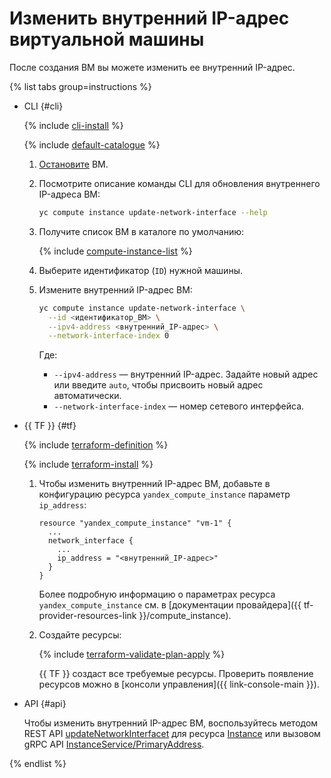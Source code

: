 # Изменить внутренний IP-адрес виртуальной машины

После создания ВМ вы можете изменить ее внутренний IP-адрес.

{% list tabs group=instructions %}

- CLI {#cli}

  {% include [cli-install](../../../_includes/cli-install.md) %}

  {% include [default-catalogue](../../../_includes/default-catalogue.md) %}

  1. [Остановите](vm-stop-and-start.md#stop) ВМ.

  1. Посмотрите описание команды CLI для обновления внутреннего IP-адреса ВМ:

     ```bash
     yc compute instance update-network-interface --help
     ```

  1. Получите список ВМ в каталоге по умолчанию:

     {% include [compute-instance-list](../../_includes_service/compute-instance-list.md) %}

  1. Выберите идентификатор (`ID`) нужной машины.
  1. Измените внутренний IP-адрес ВМ:

      ```bash
      yc compute instance update-network-interface \
        --id <идентификатор_ВМ> \
        --ipv4-address <внутренний_IP-адрес> \
        --network-interface-index 0
      ```

      Где:

      * `--ipv4-address` — внутренний IP-адрес. Задайте новый адрес или введите `auto`, чтобы присвоить новый адрес автоматически.
      * `--network-interface-index` — номер сетевого интерфейса.

- {{ TF }} {#tf}

  {% include [terraform-definition](../../../_tutorials/terraform-definition.md) %}

  {% include [terraform-install](../../../_includes/terraform-install.md) %}

  1. Чтобы изменить внутренний IP-адрес ВМ, добавьте в конфигурацию ресурса `yandex_compute_instance` параметр `ip_address`:

      ```hcl
      resource "yandex_compute_instance" "vm-1" {
        ...
        network_interface {
          ...
          ip_address = "<внутренний_IP-адрес>"
        }
      }
      ```

      Более подробную информацию о параметрах ресурса `yandex_compute_instance` см. в [документации провайдера]({{ tf-provider-resources-link }}/compute_instance).

  1. Создайте ресурсы:

      {% include [terraform-validate-plan-apply](../../../_tutorials/terraform-validate-plan-apply.md) %}

      {{ TF }} создаст все требуемые ресурсы. Проверить появление ресурсов можно в [консоли управления]({{ link-console-main }}).

- API {#api}

  Чтобы изменить внутренний IP-адрес ВМ, воспользуйтесь методом REST API [updateNetworkInterfacet](../../api-ref/Instance/updateNetworkInterface.md) для ресурса [Instance](../../api-ref/Instance/index.md) или вызовом gRPC API [InstanceService/PrimaryAddress](../../api-ref/grpc/instance_service.md#PrimaryAddress).

{% endlist %}